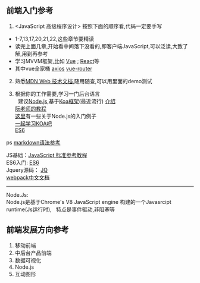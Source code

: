 ## 前端入门参考
1. <JavaScript 高级程序设计> 按照下面的顺序看,代码一定要手写  
 - 1-7,13,17,20,21,22,这些章节要精读 
 - 读完上面几章,开始看中间落下没看的,即客户端JavaScript,可以泛读,大致了解,用到再参考    
 - 学习MVVM框架,比如 [Vue](https://cn.vuejs.org/v2/guide/) ; [React](https://reactjs.org/)等  
 - 其中vue全家桶 [axios](https://github.com/axios/axios) [vue-router](https://github.com/vuejs/vue-router)
  
2. 熟悉[MDN Web 技术文档](https://developer.mozilla.org/zh-CN/docs/Web/JavaScript),随用随查,可以用里面的demo测试   

3. 根据你的工作需要,学习一门后台语言     
   建议[Node.js](http://nodejs.cn/api/),基于[Koa框架](https://github.com/demopark/koa-docs-Zh-CN)(最近流行) 
[介绍](https://koa.bootcss.com/#application)      
[阮老师的教程](http://www.ruanyifeng.com/blog/2017/08/koa.html)     
[这里](https://github.com/alsotang/node-lessons)有一些关于Node.js的入门例子   
[一起学习KOA吧](https://github.com/17koa/koa-generator-examples)  
[ES6](http://es6.ruanyifeng.com/#docs/async)  

 ps [markdown语法参考](https://github.com/dongshaohan/ReadMe)    
 
JS基础：[JavaScript 标准参考教程](http://javascript.ruanyifeng.com/)     
ES6入门: [ES6](http://es6.ruanyifeng.com/#docs/async)      
Jquery源码： [JQ](http://www.cnblogs.com/aaronjs/p/3279314.html)  
[webpack中文文档](https://doc.webpack-china.org/concepts/)

-----------------------
Node.Js:   
Node.js是基于Chrome's V8 JavaScript engine 构建的一个Javasrcipt runtime(Js运行时),  
特点是事件驱动,非阻塞等

## 前端发展方向参考

1. 移动前端
2. 中后台产品前端
3. 数据可视化
4. Node.js
5. 互动图形
